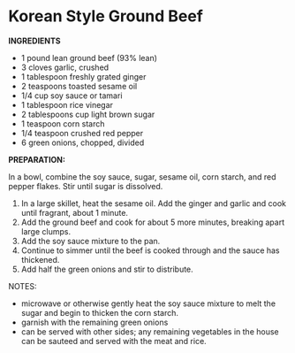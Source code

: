 # Korean Style Ground Beef

**INGREDIENTS**

* 1 pound lean ground beef (93% lean)
* 3 cloves garlic, crushed
* 1 tablespoon freshly grated ginger
* 2 teaspoons toasted sesame oil
* 1/4 cup soy sauce or tamari
* 1 tablespoon rice vinegar
* 2 tablespoons cup light brown sugar
* 1 teaspoon corn starch
* 1/4 teaspoon crushed red pepper
* 6 green onions, chopped, divided


**PREPARATION:**

In a bowl, combine the soy sauce, sugar, sesame oil, corn starch, and red pepper flakes. Stir until sugar is dissolved.

1. In a large skillet, heat the sesame oil.  Add the ginger and garlic and cook until fragrant, about 1 minute.
2. Add the ground beef and cook for about 5 more minutes, breaking apart large clumps.
3. Add the soy sauce mixture to the pan.
4. Continue to simmer until the beef is cooked through and the sauce has thickened.
5. Add half the green onions and stir to distribute.

NOTES:

* microwave or otherwise gently heat the soy sauce mixture to melt the sugar and begin to thicken the corn starch.
* garnish with the remaining green onions
* can be served with other sides; any remaining vegetables in the house can be sauteed and served with the meat and rice.
